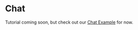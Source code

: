 # Chat

Tutorial coming soon, but check out our [Chat Example](https://github.com/yahoo/flux-examples/tree/master/chat) for now.
